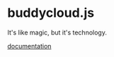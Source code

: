 buddycloud.js
=============

It's like magic, but it's technology.

[documentation](http://buddycloud.com/buddycloud.js)
